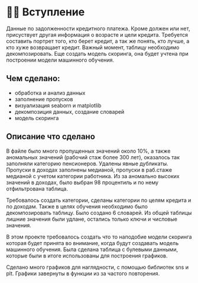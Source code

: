 # 🙋‍♂️ Вступление

Данные по задолженности кредитного платежа. Кроме должен или нет, присуствует другая информация о возрасте и цели кредита. Требуется составить портрет того, кто берет кредит, а так же понять, кто лучше, а кто хуже возвращает кредит. Важный момент, таблицу необходимо декомпозировать. Еще создать модель скоринга, она будет учтена при построении модели машинного обучения.

## Чем сделано:
- обработка и анализ данных
- заполнение пропусков
- визуализация seaborn и matplotlib
- декомпозиция данных, создание словарей
- модель скоринга


## Описание что сделано

В файле было много пропущенных значений около 10%, а также аномальных значений (рабочий стаж более 300 лет), оказалось так заполняли категорию пенсионеров. Удалены явные дубликаты. Пропуски в доходах заполнены медианой, пропуски в раб.стаже медианой с учетом категории работника. Из за аномально высоких значений в доходах, было выбран 98 процентиль и по нему отфильтрована таблица.

Требовалось создать категории, сделаны категории по целям кредита и по доходам. Также в целях обучения необходимо было декомпозировать таблицу. Было создано 6 словарей. Из общей таблицы лишние значения были удлане, остались только ключи и числовые значения.

В этом проекте требовалось создать что то наподобие модели скоринга которая будет принята во внимание, когда будут создавать модель машинного обучения. Была сделана таблица с булевыми данными, которые были в итоге использованы для построения графиков.

Сделано много графиков для наглядности, с помощью библиотек sns и plt. Графики завернуты в функции из за частого повторения.

